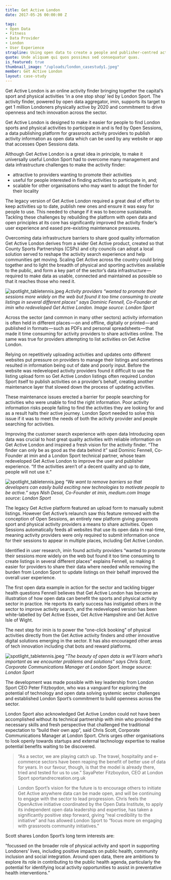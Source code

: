 ```yaml
---
title: Get Active London
date: 2017-05-26 00:00:00 Z

tags:
- Open Data
- Fitness
- Data Provider
- London
- User Experience
strapline: Using open data to create a people and publisher-centred activity finder.
quote: Unde aliquam qui quos possimus sed consequatur quas.
is_featured: true
thumbnail_image: "/uploads/london_casestudy1.jpeg"
member: Get Active London
layout: case-study
---
```


Get Active London is an online activity finder bringing together the capital’s sport and physical activities ‘in a one stop shop’ led by London Sport. The activity finder, powered by open data aggregator, imin, supports its target to get 1 million Londoners physically active by 2020 and commitment to drive openness and tech innovation across the sector.

Get Active London is designed to make it easier for people to find London sports and physical activities to participate in and is fed by Open Sessions, a data publishing platform for grassroots activity providers to publish activity information as open data which can be used by any website or app that accesses Open Sessions data.

Although Get Active London is a great idea in principle, to make it universally useful London Sport had to overcome many management and data infrastructure challenges to make the activity finder:

* attractive to providers wanting to promote their activities
* useful for people interested in finding activities to participate in, and;
* scalable for other organisations who may want to adopt the finder for their locality

The legacy version of Get Active London required a great deal of effort to keep activities up to date, publish new ones and ensure it was easy for people to use. This needed to change if it was to become sustainable. Tackling these challenges by rebuilding the platform with open data and open principles at its core has significantly improved the activity finder’s user experience and eased pre-existing maintenance pressures.

Overcoming data infrastructure barriers to share good quality information
Get Active London derives from a wider Get Active product, created so that County Sports Partnerships (CSPs) and city councils can adopt a local solution served to reshape the activity search experience and help communities get moving. Scaling Get Active across the country could bring together and to light the breadth of physical and sporting activities available to the public, and form a key part of the sector’s data infrastructure — required to make data as usable, connected and maintained as possible so that it reaches those who need it.

![spotlight_tabletennis.jpeg](/uploads/london_casestudy2.jpeg)
*Activity providers “wanted to promote their sessions more widely on the web but found it too time consuming to create listings in several different places” says Dominic Fennell, Co-Founder at imin who redeveloped Get Active London. Image source: London Sport*

Across the sector (and common in many other sectors) activity information is often held in different places — on and offline, digitally or printed — and published in formats — such as PDFs and personal spreadsheets — that made it time consuming for activity providers to share activities online. The same was true for providers attempting to list activities on Get Active London.

Relying on repetitively uploading activities and updates onto different websites put pressure on providers to manage their listings and sometimes resulted in information being out of date and poorly input. Before the website was redeveloped activity providers found it difficult to use the listing upload form so Get Active London listings often required London Sport itself to publish activities on a provider’s behalf, creating another maintenance layer that slowed down the process of updating activities.

These maintenance issues erected a barrier for people searching for activities who were unable to find the right information. Poor activity information risks people failing to find the activities they are looking for and as a result halts their active journey. London Sport needed to solve this issue if it was to meet the needs of both the activity provider and people searching for activities.

Improving the customer search experience with open data
Introducing open data was crucial to host great quality activities with reliable information on Get Active London and inspired a fresh vision for the activity finder. “The finder can only be as good as the data behind it” said Dominic Fennell, Co-Founder at imin and a London Sport technical partner, whose team redeveloped Get Active London to improve the user and publisher experience. “If the activities aren’t of a decent quality and up to date, people will not use it.”

![spotlight_tabletennis.jpeg](/uploads/london_casestudy3.jpeg)
*“We want to remove barriers so that developers can easily build exciting new technologies to motivate people to be active.” says Nish Desai, Co-Founder at imin, medium.com Image source: London Sport*


The legacy Get Active platform featured an upload form to manually submit listings. However Get Active’s relaunch saw this feature removed with the conception of Open Sessions, an entirely new platform giving grassroots sport and physical activity providers a means to share activities. Open Sessions automatically feeds all websites that use its open data in real-time, meaning activity providers were only required to submit information once for their sessions to appear in multiple places, including Get Active London.

Identified in user research, imin found activity providers “wanted to promote their sessions more widely on the web but found it too time consuming to create listings in several different places” explains Fennell, so making it easier for providers to share their data where needed while removing the burden from London Sport to update listings on their behalf improved the overall user experience.

The first open data example in action for the sector and tackling bigger health questions
Fennell believes that Get Active London has become an illustration of how open data can benefit the sports and physical activity sector in practice. He reports its early success has instigated others in the sector to improve activity search, and the redeveloped version has been white-labelled by Get Active Essex, Get Active Hampshire and Get Active Isle of Wight.

The next step for imin is to power the “one-click booking” of physical activities directly from the Get Active activity finders and other innovative digital solutions emerging in the sector. It has also encouraged other areas of tech innovation including chat bots and reward platforms.


![spotlight_tabletennis.jpeg](/uploads/london_casestudy4.jpeg)
*“The beauty of open data is we’ll learn what’s important as we encounter problems and solutions” says Chris Scott, Corporate Communications Manager at London Sport. Image source: London Sport*

The development was made possible with key leadership from London Sport CEO Peter Fitzboydon, who was a vanguard for exploring the potential of technology and open data solving systemic sector challenges and established London Sport’s commitment to build openness across the sector.

London Sport also acknowledged Get Active London could not have been accomplished without its technical partnership with imin who provided the necessary skills and fresh perspective that challenged the traditional expectation to “build their own app”, said Chris Scott, Corporate Communications Manager at London Sport. Chris urges other organisations to look openly towards startups and external technology expertise to realise potential benefits waiting to be discovered.


> “As a sector, we are playing catch up. The travel, hospitality and e-commerce sectors have been reaping the benefit of better use of data for years. In our favour, though, is that the model is already there, tried and tested for us to use.” SayaPeter Fitzboydon, CEO at London Sport sportandrecreation.org.uk

> London Sport’s vision for the future is to encourage others to initiate Get Active anywhere data can be made open, and will be continuing to engage with the sector to lead progression. Chris feels the OpenActive initiative coordinated by the Open Data Institute, to apply its independent open data leadership and expertise, has taken a significantly positive step forward, giving “real credibility to the initiative” and has allowed London Sport to “focus more on engaging with grassroots community initiatives.”

Scott shares London Sport’s long term interests are:

“focussed on the broader role of physical activity and sport in supporting Londoners’ lives, including positive impacts on public health, community inclusion and social integration. Around open data, there are ambitions to explore its role in contributing to the public health agenda, particularly the potential for identifying local activity opportunities to assist in preventative health interventions.”
